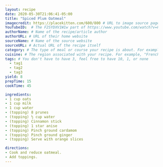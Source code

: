 ```yaml
---
layout: recipe
date: 2020-05-30T21:06:41-05:00
title: "Spiced Plum Oatmeal"
imagecredit: https://placekitten.com/600/800 # URL to image source page, website, or creator
YouTubeID:  # The F2SYDXV1W1w part of https://www.youtube.com/watch?v=F2SYDXV1W1w
authorName: # Name of the recipe/article author
authorURL: # URL of their home website
sourceName: # Name of the source website
sourceURL: # Actual URL of the recipe itself
category: # The type of meal or course your recipe is about. For example: "dinner", "entree", or "dessert".
cuisine: # The region associated with your recipe. For example, "French", Mediterranean", or "American".
tags: # You don't have to have 3, feel free to have 10, 1, or none
  - tag1
  - tag2
  - tag3
yield: 8
prepTime: 15
cookTime: 45

ingredients:
- 1 cup oats
- 1 cup milk
- 1 cup water
- (topping) 8 prunes
- (topping) ½ cup water
- (topping) Cinnamon stick
- (topping) 1 star anise
- (topping) Pinch ground cardamom
- (topping) Pinch ground ginger
- (topping) Serve with orange slices

directions:
- Cook and reduce oatmeal.
- Add toppings.
---
```

